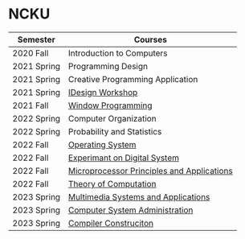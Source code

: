 # NCKU
| Semester | Courses |
| --- | --- |
| 2020 Fall | Introduction to Computers |
| 2021 Spring | Programming Design |
| 2021 Spring | Creative Programming Application |
| 2021 Spring | [IDesign Workshop](https://github.com/disneyyy/life) |
| 2021 Fall | [Window Programming](https://github.com/disneyyy/CsharpFinal) |
| 2022 Spring | Computer Organization |
| 2022 Spring | Probability and Statistics |
| 2022 Fall | [Operating System](https://github.com/disneyyy/NCKUCSIE-OS-2022) |
| 2022 Fall | [Experimant on Digital System](https://github.com/disneyyy/Fight_zombie) |
| 2022 Fall | [Microprocessor Principles and Applications](https://github.com/disneyyy/microprocessor_final_project) |
| 2022 Fall | [Theory of Computation](https://github.com/disneyyy/ComputationTheoryLineBot2022) |
| 2023 Spring | [Multimedia Systems and Applications](https://github.com/disneyyy/Histogram-Equalization-and-Edge-detection) |
| 2023 Spring | [Computer System Administration](https://github.com/disneyyy/NASA_hw2) |
| 2023 Spring | [Compiler Construciton](https://github.com/disneyyy/NCKUCSIE-Compiler-2023) |
